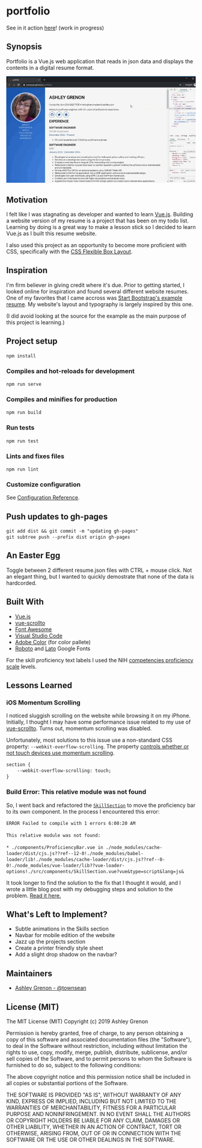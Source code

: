# portfolio

See in it action [here](http://townsean.github.io/portfolio/)! (work in progress)

## Synopsis

Portfolio is a Vue.js web application that reads in json data and displays the contents in a digital resume format. 

![sample output for the portfolio website](public/assets/project_previews/portfolio-sample.gif "Sample output for Ashley's Vue Portfolio website")

## Motivation

I felt like I was stagnating as developer and wanted to learn [Vue.js](https://vuejs.org/). Building a website version of my resume is a project that has been on my todo list. Learning by doing is a great way to make a lesson stick so I decided to learn Vue.js as I built this resume website.

I also used this project as an opportunity to become more proficient with CSS, specifically with the [CSS Flexible Box Layout](https://developer.mozilla.org/en-US/docs/Web/CSS/CSS_Flexible_Box_Layout). 

## Inspiration

I'm firm believer in giving credit where it's due. Prior to getting started, I looked online for inspiration and found several different website resumes. One of my favorites that I came accross was [Start Bootstrap's example resume](https://startbootstrap.com/previews/resume/). My website's layout and typography is largely inspired by this one. 

(I did avoid looking at the source for the example as the main purpose of this project is learning.) 

## Project setup
```
npm install
```

### Compiles and hot-reloads for development
```
npm run serve
```

### Compiles and minifies for production
```
npm run build
```

### Run tests
```
npm run test
```

### Lints and fixes files
```
npm run lint
```

### Customize configuration
See [Configuration Reference](https://cli.vuejs.org/config/).

## Push updates to gh-pages
```
git add dist && git commit -m "updating gh-pages"
git subtree push --prefix dist origin gh-pages
```

## An Easter Egg

Toggle between 2 different resume.json files with CTRL + mouse click. Not an elegant thing, but I wanted to quickly demostrate that none of the data is hardcorded. 

## Built With

* [Vue.js](https://vuejs.org/)
* [vue-scrollto](https://github.com/rigor789/vue-scrollto) 
* [Font Awesome](https://fontawesome.com/how-to-use/on-the-web/using-with/vuejs)
* [Visual Studio Code](https://code.visualstudio.com/)
* [Adobe Color](https://color.adobe.com/create) (for color pallete)
* [Roboto](https://fonts.google.com/specimen/Roboto) and [Lato](https://fonts.google.com/specimen/Lato) Google Fonts

For the skill proficiency text labels I used the NIH [competencies proficiency scale](https://hr.nih.gov/working-nih/competencies/competencies-proficiency-scale) levels.

## Lessons Learned

### iOS Momentum Scrolling

I noticed sluggish scrolling on the website while browsing it on my iPhone. Initially, I thought I may have some performance issue related to my use of [vue-scrollto](https://github.com/rigor789/vue-scrollto). Turns out, momentum scrolling was disabled.

Unfortunately, most solutions to this issue use a non-standard CSS property: `--webkit-overflow-scrolling`. The property [controls whether or not touch devices use momentum scrolling](https://developer.mozilla.org/en-US/docs/Web/CSS/-webkit-overflow-scrolling).

```
section {
    --webkit-overflow-scrolling: touch;
}
```

### Build Error: This relative module was not found

So, I went back and refactored the [`SkillSection`](https://github.com/townsean/portfolio/blob/master/src/components/SkillSection.vue) to move the proficiency bar to its own component. In the process I encountered this error:

```
ERROR Failed to compile with 1 errors 6:00:20 AM

This relative module was not found:

* ./components/ProficiencyBar.vue in ./node_modules/cache-loader/dist/cjs.js??ref--12-0!./node_modules/babel-loader/lib!./node_modules/cache-loader/dist/cjs.js??ref--0-0!./node_modules/vue-loader/lib??vue-loader-options!./src/components/SkillSection.vue?vue&type=script&lang=js&
```

It took longer to find the solution to the fix that I thought it would, and I wrote a little blog post with my debugging steps and solution to the problem. [Read it here.](https://www.thecodingcouple.com/vue-js-error-this-relative-module-was-not-found/)

## What's Left to Implement?

* Subtle animations in the Skills section
* Navbar for mobile edition of the website
* Jazz up the projects section
* Create a printer friendly style sheet
* Add a slight drop shadow on the navbar?

## Maintainers

* [Ashley Grenon - @townsean](https://github.com/townsean)

## License (MIT)

The MIT License (MIT)
Copyright (c) 2019 Ashley Grenon

Permission is hereby granted, free of charge, to any person obtaining a copy of this software and associated documentation files (the "Software"), to deal in the Software without restriction, including without limitation the rights to use, copy, modify, merge, publish, distribute, sublicense, and/or sell copies of the Software, and to permit persons to whom the Software is furnished to do so, subject to the following conditions:

The above copyright notice and this permission notice shall be included in all copies or substantial portions of the Software.

THE SOFTWARE IS PROVIDED "AS IS", WITHOUT WARRANTY OF ANY KIND, EXPRESS OR IMPLIED, INCLUDING BUT NOT LIMITED TO THE WARRANTIES OF MERCHANTABILITY, FITNESS FOR A PARTICULAR PURPOSE AND NONINFRINGEMENT. IN NO EVENT SHALL THE AUTHORS OR COPYRIGHT HOLDERS BE LIABLE FOR ANY CLAIM, DAMAGES OR OTHER LIABILITY, WHETHER IN AN ACTION OF CONTRACT, TORT OR OTHERWISE, ARISING FROM, OUT OF OR IN CONNECTION WITH THE SOFTWARE OR THE USE OR OTHER DEALINGS IN THE SOFTWARE.
